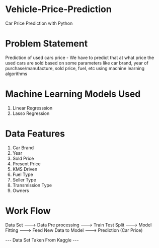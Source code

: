 # Vehicle-Price-Prediction
Car Price Prediction with Python
# Problem Statement 
Prediction of used cars price - We have to predict that at what price the used cars are sold based on some parameters like car brand, year of purchase/manufacture, sold price, fuel, etc using machine learning algorithms

# Machine Learning Models Used
1. Linear Regresssion 
2. Lasso Regression

# Data Features
1. Car Brand
2. Year
3. Sold Price
4. Present Price
5. KMS Driven
6. Fuel Type
7. Seller Type
8. Transmission Type
9. Owners

# Work Flow

Data Set ---> Data Pre processing ---> Train Test Split ---> Model Fitting ---> Feed New Data to Model ---> Prediction (Car Price)

---  Data Set Taken From Kaggle  ---

